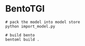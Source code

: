# BentoTGI

```
# pack the model into model store
python import_model.py

# build bento
bentoml build .
```